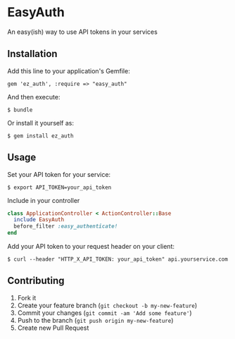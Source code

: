 # EasyAuth

An easy(ish) way to use API tokens in your services

## Installation

Add this line to your application's Gemfile:

    gem 'ez_auth', :require => "easy_auth"

And then execute:

    $ bundle

Or install it yourself as:

    $ gem install ez_auth

## Usage

Set your API token for your service:

    $ export API_TOKEN=your_api_token

Include in your controller

```ruby
class ApplicationController < ActionController::Base
  include EasyAuth
  before_filter :easy_authenticate!
end
```

Add your API token to your request header on your client:

    $ curl --header "HTTP_X_API_TOKEN: your_api_token" api.yourservice.com

## Contributing

1. Fork it
2. Create your feature branch (`git checkout -b my-new-feature`)
3. Commit your changes (`git commit -am 'Add some feature'`)
4. Push to the branch (`git push origin my-new-feature`)
5. Create new Pull Request
